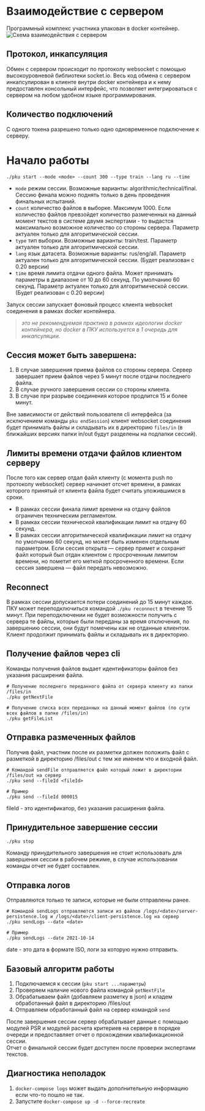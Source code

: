 # Взаимодействие с сервером

Программный комплекс участника упакован в docker контейнер.
![Схема взаимодействия с сервером](https://i.imgur.com/VoECF3J.png)

## Протокол, инкапсуляция

Обмен с сервером происходит по протоколу websocket с помощью высокоуровневой библиотеки socket.io.
Весь код обмена с сервером инкапсулирован в клиенте внутри docker контейнера и к нему предоставлен консольный интерфейс, что позволяет интегрироваться с сервером на любом удобном языке программирования.

## Количество подключений

С одного токена разрешено только одно одновременное подключение к серверу.

# Начало работы

```shell script
./pku start --mode <mode> --count 300 --type train --lang ru --time
```

-   `mode` режим сессии. Возможные варианты: algorithmic/technical/final. Сессию финала можно поднять только в день проведения финальных испытаний.
-   `count` количество файлов в выборке. Максимум 1000. Если количество файлов превзойдет количество размеченных на данный момент текстов в системе двумя экспертами - то выдастся максимально возможное количество со стороны сервера. Параметр актуален только для алгоритмической сессии.
-   `type` тип выборки. Возможные варианты: train/test. Параметр актуален только для алгоритмической сессии.
-   `lang` язык датасета. Возможные варианты: rus/eng/all. Параметр актуален только для алгоритмической сессии. (Будет реализован с 0.20 версии)
-   `time` время лимита отдачи одного файла. Может принимать параметры в диапазоне от 10 до 60 секунд. По умолчанию 60 секунд. Параметр актуален только для алгоритмической сессии. (Будет реализован с 0.20 версии)

Запуск сессии запускает фоновый процесс клиента websocket соединения в рамках docker контейнера.

> _это не рекомендуемая практика в рамках идеологии docker контейнера, но docker в ПКУ используется в 1 очередь для инкапсуляции._

## Сессия может быть завершена:

1. В случае завершения приема файлов со стороны сервера. Сервер завершает прием файлов через 5 минут после отдачи последнего файла.
2. В случае ручного завершения сессии со стороны клиента.
3. В случае при разрыве соединения которое продлится 15 и более минут.

Вне зависимости от действий пользователя cli интерфейса (за исключением команды `pku endSession`) клиент websocket соединения будет принимать файлы и складывать их в директорию `files/in` (в ближайших версиях папки in/out будут разделены на подпапки сессий).

## Лимиты времени отдачи файлов клиентом серверу

После того как сервер отдал файл клиенту (с момента push по протоколу websocket) сервер начинает отсчет времени, в рамках которого принятый от клиента файла будет считать уложившимся в сроки.

-   В рамках сессии финала лимит времени на отдачу файлов ограничен техническим регламентом.
-   В рамках сессии технической квалификации лимит на отдачу 60 секунд.
-   В рамках сессии алгоритмической квалификации лимит на отдачу по умолчанию 60 секунд, но может быть изменен отдельным параметром.
    Если сессия открыта — сервер примет и сохранит файл который был отдан клиентом с просроченным лимитом времени, но пометит его меткой просроченного времени. Если сессия завершена — файл передать невозможно.

## Reconnect

В рамках сессии допускается потери соединений до 15 минут каждое. ПКУ может переподключиться командой `./pku reconnect` в течение 15 минут.
При переподключении не будет возможности получить с сервера те файлы, которые были переданы за время отключения, по завершению сессии, они будут помечены как не отданные клиентом. Клиент продолжит принимать файлы и складывать их в директорию.

## Получение файлов через cli

Команды получения файлов выдает идентификаторы файлов без указания расширения файла.

```shell script
# Получение последнего переданного файла от сервера клиенту из папки /files/in
./pku getNextFile

# Получение списка всех переданных на данный момент файлов (по сути всех файлов в папке /files/in)
./pku getFileList
```

## Отправка размеченных файлов

Получив файл, участник после их разметки должен положить файл с разметкой в директорию /files/out с тем же именем что и входной файл.

```shell script
# Командой sendFile отправляется файл который лежит в директории /files/out на сервер
./pku send --fileId <fileId>

# Пример
./pku send --fileId 000015
```

fileId - это идентификатор, без указания расширения файла.

## Принудительное завершение сессии

```shell script
./pku stop
```

Команду принудительного завершения не стоит использовать для завершения сессии в рабочем режиме, в случае использовании команды отчет не будет составлен.

## Отправка логов

Отправляются только те записи, которые не были отправлены ранее.

```shell script
# Командой sendLogs отправляются записи из файлов /logs/<date>/server-persistence.log и /logs/<date>/client-persistence.log на сервер
./pku sendLogs --date <date>

# Пример
./pku sendLogs --date 2021-10-14
```

date - это дата в формате ISO, логи за которую нужно отправить.

## Базовый алгоритм работы

1. Подключаемся к сессии (`pku start ...параметры`)
2. Проверяем наличие нового файла командой `getNextFile`
3. Обрабатываем файл (добавляем разметку в json) и кладем обработанный файл в директорию /files/out
4. Отправляем обработанный файл на сервер командой `send`

После завершения сессии сервер обрабатывает данные с помощью модулей PSR и модулей расчета критериев на сервере в порядке очереди и предоставляет отчет о прохождении квалификационной сессии.  
Отчет о финальной сессии будет доступен после проверки экспертами текстов.

## Диагностика неполадок

1. `docker-compose logs` может выдать дополнительную информацию если что-то пошло не так.
2. Запустите `docker-compose up -d --force-recreate`
